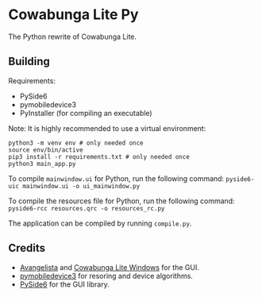 # Cowabunga Lite Py

The Python rewrite of Cowabunga Lite.

## Building
Requirements:
- PySide6
- pymobiledevice3
- PyInstaller (for compiling an executable)

Note: It is highly recommended to use a virtual environment:
```
python3 -m venv env # only needed once
source env/bin/active
pip3 install -r requirements.txt # only needed once
python3 main_app.py
```

To compile `mainwindow.ui` for Python, run the following command:
`pyside6-uic mainwindow.ui -o ui_mainwindow.py`

To compile the resources file for Python, run the following command:
`pyside6-rcc resources.qrc -o resources_rc.py`

The application can be compiled by running `compile.py`.

## Credits
- [Avangelista](https://github.com/Avangelista) and [Cowabunga Lite Windows](https://github.com/Avangelista/CowabungaLiteWindows) for the GUI.
- [pymobiledevice3](https://github.com/doronz88/pymobiledevice3) for resoring and device algorithms.
- [PySide6](https://doc.qt.io/qtforpython-6/) for the GUI library.